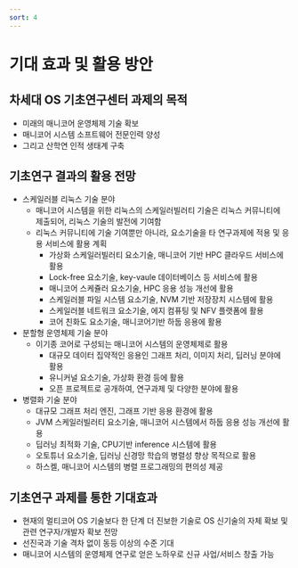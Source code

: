 ```yaml
---
sort: 4
---
```


# 기대 효과 및 활용 방안

## 차세대 OS 기초연구센터 과제의 목적

- 미래의 매니코어 운영체제 기술 확보
- 매니코어 시스템 소프트웨어 전문인력 양성
- 그리고 산학연 인적 생태계 구축

## 기초연구 결과의 활용 전망

- 스케일러블 리눅스 기술 분야
  - 매니코어 시스템을 위한 리눅스의 스케일러빌러티 기술은 리눅스 커뮤니티에 제출되어, 리눅스 기술의 발전에 기여함
  - 리눅스 커뮤니티에 기술 기여뿐만 아니라, 요소기술을 타 연구과제에 적용 및 응용 서비스에 활용 계획
    - 가상화 스케일러빌러티 요소기술, 매니코어 기반 HPC 클라우드 서비스에 활용
    - Lock-free 요소기술, key-vaule 데이터베이스 등 서비스에 활용
    - 매니코어 스케쥴러 요소기술, HPC 응용 성능 개선에 활용
    - 스케일러블 파일 시스템 요소기술, NVM 기반 저장장치 시스템에 활용
    - 스케일러블 네트워크 요소기술, 에지 컴퓨팅 및 NFV 플랫폼에 활용
    - 코어 친화도 요소기술, 매니코어기반 하둡 응용에 활용
- 분할형 운영체제 기술 분야
  - 이기종 코어로 구성되는 매니코어 시스템의 운영체제로 활용
    - 대규모 데이터 집약적인 응용인 그래프 처리, 이미지 처리, 딥러닝 분야에 활용
    - 유니커널 요소기술, 가상화 환경 등에 활용
    - 오픈 프로젝트로 공개하여, 연구과제 및 다양한 분야에 활용
- 병렬화 기술 분야
  - 대규모 그래프 처리 엔진, 그래프 기반 응용 환경에 활용
  - JVM 스케일러빌러티 요소기술, 매니코어 시스템에서 하둡 응용 성능 개선에 활용
  - 딥러닝 최적화 기술, CPU기반 inference 시스템에 활용
  - 오토튜너 요소기술, 딥러닝 신경망 학습의 병렬성 향상 목적으로 활용
  - 하스켈, 매니코어 시스템의 병렬 프로그래밍의 편의성 제공

## 기초연구 과제를 통한 기대효과

- 현재의 멀티코어 OS 기술보다 한 단계 더 진보한 기술로 OS 신기술의 자체 확보 및 관련 연구자/개발자 확보 전망
- 선진국과 기술 격차 없이 동등 이상의 수준 기대
- 매니코어 시스템의 운영체제 연구로 얻은 노하우로 신규 사업/서비스 창출 가능

